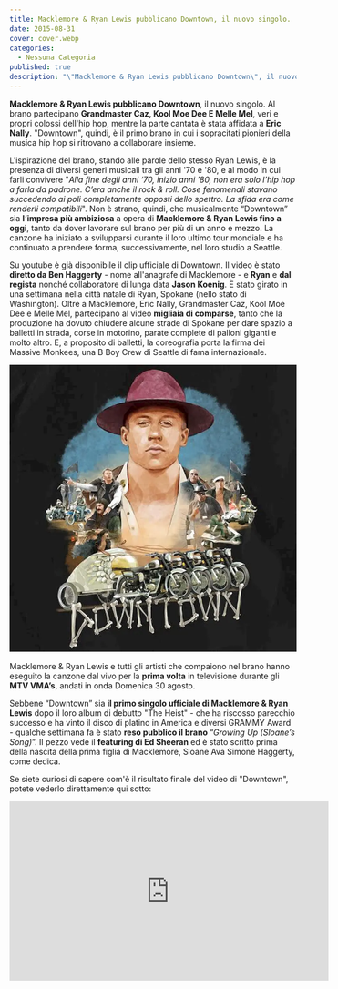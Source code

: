 ```yaml
---
title: Macklemore & Ryan Lewis pubblicano Downtown, il nuovo singolo.
date: 2015-08-31
cover: cover.webp
categories:
  - Nessuna Categoria
published: true
description: "\"Macklemore & Ryan Lewis pubblicano Downtown\", il nuovo singolo. Al brano partecipano Grandmaster Caz, Kool Moe Dee E Melle Mel, veri e propri colossi dell'hip hop, mentre la parte cantata è stata affidata a Eric Nally. \"Downtown\", quindi, è il primo brano in cui i sopracitati pionieri della musica hip hop si ritrovano a collaborare insieme."
---
```

**Macklemore & Ryan Lewis pubblicano Downtown**, il nuovo singolo. Al brano partecipano **Grandmaster Caz, Kool Moe Dee E Melle Mel**, veri e propri colossi dell'hip hop, mentre la parte cantata è stata affidata a **Eric Nally**. "Downtown", quindi, è il primo brano in cui i sopracitati pionieri della musica hip hop si ritrovano a collaborare insieme.

L'ispirazione del brano, stando alle parole dello stesso Ryan Lewis, è la presenza di diversi generi musicali tra gli anni '70 e '80, e al modo in cui farli convivere "_Alla fine degli anni ‘70, inizio anni ’80, non era solo l’hip hop a farla da padrone. C’era anche il rock & roll. Cose fenomenali stavano succedendo ai poli completamente opposti dello spettro. La sfida era come renderli compatibili_". Non è strano, quindi, che musicalmente “Downtown” sia **l’impresa più ambiziosa** a opera di **Macklemore & Ryan Lewis fino a oggi**, tanto da dover lavorare sul brano per più di un anno e mezzo. La canzone ha iniziato a svilupparsi durante il loro ultimo tour mondiale e ha continuato a prendere forma, successivamente, nel loro studio a Seattle.

Su youtube è già disponibile il clip ufficiale di Downtown. Il video è stato **diretto da Ben Haggerty** - nome all'anagrafe di Macklemore - e **Ryan** e **dal regista** nonché collaboratore di lunga data **Jason Koenig**. È stato girato in una settimana nella città natale di Ryan, Spokane (nello stato di Washington). Oltre a Macklemore, Eric Nally, Grandmaster Caz, Kool Moe Dee e Melle Mel, partecipano al video **migliaia di comparse**, tanto che la produzione ha dovuto chiudere alcune strade di Spokane per dare spazio a balletti in strada, corse in motorino, parate complete di palloni giganti e molto altro. E, a proposito di balletti, la coreografia porta la firma dei Massive Monkees, una B Boy Crew di Seattle di fama internazionale.

![MacklemoreRyan-Lewis_Downtown-cover](./MacklemoreRyan-Lewis_Downtown-cover.webp)

Macklemore & Ryan Lewis e tutti gli artisti che compaiono nel brano hanno eseguito la canzone dal vivo per la **prima volta** in televisione durante gli **MTV VMA’s**, andati in onda Domenica 30 agosto.

Sebbene “Downtown” sia **il primo singolo ufficiale di Macklemore & Ryan Lewis** dopo il loro album di debutto "The Heist" - che ha riscosso parecchio successo e ha vinto il disco di platino in America e diversi GRAMMY Award - qualche settimana fa è stato **reso pubblico il brano** “_Growing Up (Sloane’s Song)_”. Il pezzo vede il **featuring di Ed Sheeran** ed è stato scritto prima della nascita della prima figlia di Macklemore, Sloane Ava Simone Haggerty, come dedica.

Se siete curiosi di sapere com'è il risultato finale del video di "Downtown", potete vederlo direttamente qui sotto:

<iframe width="560" height="315" src="https://www.youtube.com/embed/JGhoLcsr8GA" frameborder="0" allow="accelerometer; autoplay; encrypted-media; gyroscope; picture-in-picture" allowfullscreen title="Downtown"></iframe>
